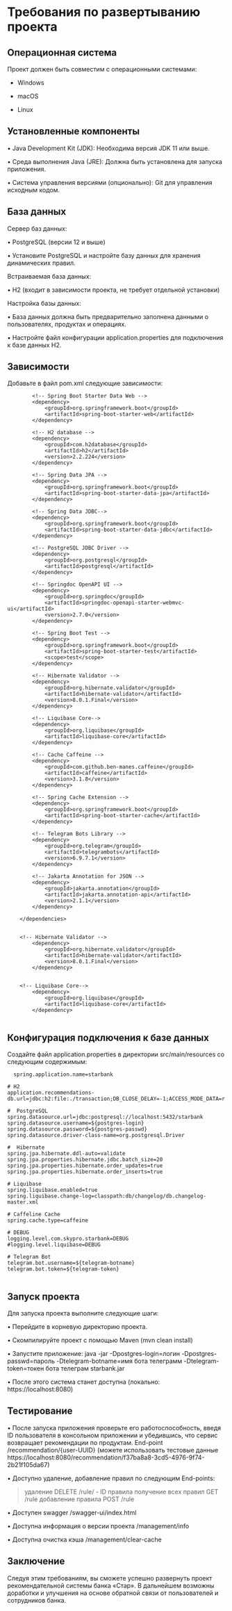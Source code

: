 # Требования по развертыванию проекта

## Операционная система

Проект должен быть совместим с операционными системами:
* Windows

* macOS

* Linux

## Установленные компоненты

• Java Development Kit (JDK): Необходима версия JDK 11 или выше.

• Среда выполнения Java (JRE): Должна быть установлена для запуска приложения.

• Система управления версиями (опционально): Git для управления исходным кодом.

## База данных


Сервер баз данных:

  • PostgreSQL (версии 12 и выше)

  • Установите PostgreSQL и настройте базу данных для хранения динамических правил.

  
Встраиваемая база данных:

  • H2 (входит в зависимости проекта, не требует отдельной установки)


Настройка базы данных:

  • База данных должна быть предварительно заполнена данными о пользователях, продуктах и операциях.

  • Настройте файл конфигурации application.properties для подключения к базе данных H2.



## Зависимости

Добавьте в файл pom.xml следующие зависимости:
  
```  
		<!-- Spring Boot Starter Data Web -->
		<dependency>
			<groupId>org.springframework.boot</groupId>
			<artifactId>spring-boot-starter-web</artifactId>
		</dependency>

		<!-- H2 database -->
		<dependency>
			<groupId>com.h2database</groupId>
			<artifactId>h2</artifactId>
			<version>2.2.224</version>
		</dependency>

		<!-- Spring Data JPA -->
		<dependency>
			<groupId>org.springframework.boot</groupId>
			<artifactId>spring-boot-starter-data-jpa</artifactId>
		</dependency>

		<!-- Spring Data JDBC-->
		<dependency>
			<groupId>org.springframework.boot</groupId>
			<artifactId>spring-boot-starter-data-jdbc</artifactId>
		</dependency>

		<!-- PostgreSQL JDBC Driver -->
		<dependency>
			<groupId>org.postgresql</groupId>
			<artifactId>postgresql</artifactId>
		</dependency>

		<!-- Springdoc OpenAPI UI -->
		<dependency>
			<groupId>org.springdoc</groupId>
			<artifactId>springdoc-openapi-starter-webmvc-ui</artifactId>
			<version>2.7.0</version>
		</dependency>

		<!-- Spring Boot Test -->
		<dependency>
			<groupId>org.springframework.boot</groupId>
			<artifactId>spring-boot-starter-test</artifactId>
			<scope>test</scope>
		</dependency>

		<!-- Hibernate Validator -->
		<dependency>
			<groupId>org.hibernate.validator</groupId>
			<artifactId>hibernate-validator</artifactId>
			<version>8.0.1.Final</version>
		</dependency>

		<!-- Liquibase Core-->
		<dependency>
			<groupId>org.liquibase</groupId>
			<artifactId>liquibase-core</artifactId>
		</dependency>

		<!-- Cache Caffeine -->
		<dependency>
			<groupId>com.github.ben-manes.caffeine</groupId>
			<artifactId>caffeine</artifactId>
			<version>3.1.8</version>
		</dependency>

		<!-- Spring Cache Extension -->
		<dependency>
			<groupId>org.springframework.boot</groupId>
			<artifactId>spring-boot-starter-cache</artifactId>
		</dependency>

		<!-- Telegram Bots Library -->
		<dependency>
			<groupId>org.telegram</groupId>
			<artifactId>telegrambots</artifactId>
			<version>6.9.7.1</version>
		</dependency>

		<!-- Jakarta Annotation for JSON -->
		<dependency>
			<groupId>jakarta.annotation</groupId>
			<artifactId>jakarta.annotation-api</artifactId>
			<version>2.1.1</version>
		</dependency>

	</dependencies>


	<!-- Hibernate Validator -->
		<dependency>
			<groupId>org.hibernate.validator</groupId>
			<artifactId>hibernate-validator</artifactId>
			<version>8.0.1.Final</version>
		</dependency>


	<!-- Liquibase Core-->
		<dependency>
			<groupId>org.liquibase</groupId>
			<artifactId>liquibase-core</artifactId>
		</dependency>
  
```

## Конфигурация подключения к базе данных

Создайте файл application.properties в директории src/main/resources со следующим содержимым:

```
  spring.application.name=starbank

# H2
application.recommendations-db.url=jdbc:h2:file:./transaction;DB_CLOSE_DELAY=-1;ACCESS_MODE_DATA=r

#  PostgreSQL
spring.datasource.url=jdbc:postgresql://localhost:5432/starbank
spring.datasource.username=${postgres-login}
spring.datasource.password=${postgres-passwd}
spring.datasource.driver-class-name=org.postgresql.Driver

#  Hibernate
spring.jpa.hibernate.ddl-auto=validate
spring.jpa.properties.hibernate.jdbc.batch_size=20
spring.jpa.properties.hibernate.order_updates=true
spring.jpa.properties.hibernate.order_inserts=true

# Liquibase
spring.liquibase.enabled=true
spring.liquibase.change-log=classpath:db/changelog/db.changelog-master.xml

# Caffeline Cache
spring.cache.type=caffeine

# DEBUG
logging.level.com.skypro.starbank=DEBUG
#logging.level.liquibase=DEBUG

# Telegram Bot
telegram.bot.username=${telegram-botname}
telegram.bot.token=${telegram-token}
  
```

## Запуск проекта

Для запуска проекта выполните следующие шаги:

  • Перейдите в корневую директорию проекта.

  • Скомпилируйте проект с помощью Maven (mvn clean install)

  • Запустите приложение: java -jar -Dpostgres-login=логин -Dpostgres-passwd=пароль -Dtelegram-botname=имя бота телеграмм -Dtelegram-token=токен бота телеграм starbank.jar

  • После этого система станет доступна (локально: https://localhost:8080)

## Тестирование

• После запуска приложения проверьте его работоспособность, введя ID пользователя в консольном приложении и убедившись, что сервис возвращает рекомендации по продуктам. End-point /recommendation/{user-UUID}  (можете использовать тестовые данные https://localhost:8080/recommendation/f37ba8a8-3cd5-4976-9f74-2b21f105da67) 

• Доступно удаление, добавление правил по следующим End-points: 
  > удаление  DELETE /rule/<Long id> - ID правила
  > получение всех правил GET /rule
  > добавление правила POST /rule

• Доступен swagger /swagger-ui/index.html

• Доступна информация о версии проекта /management/info

• Доступна очистка кэша  /management/clear-cache


## Заключение

Следуя этим требованиям, вы сможете успешно развернуть проект рекомендательной системы банка «Стар». В дальнейшем возможны доработки и улучшения на основе обратной связи от пользователей и сотрудников банка.